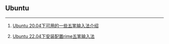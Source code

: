 ## Ubuntu

---

1. [Ubuntu 20.04下可用的一些五笔输入法介绍](Ubuntu20.04%E4%B8%8B%E5%8F%AF%E7%94%A8%E7%9A%84%E4%B8%80%E4%BA%9B%E4%BA%94%E7%AC%94%E8%BE%93%E5%85%A5%E6%B3%95%E4%BB%8B%E7%BB%8D/Ubuntu20.04%E4%B8%8B%E5%8F%AF%E7%94%A8%E7%9A%84%E4%B8%80%E4%BA%9B%E4%BA%94%E7%AC%94%E8%BE%93%E5%85%A5%E6%B3%95%E4%BB%8B%E7%BB%8D.md)

2. [Ubuntu 22.04下安装配置rime五笔输入法](Ubuntu22.04%E4%B8%8B%E5%AE%89%E8%A3%85%E9%85%8D%E7%BD%AErime%E4%BA%94%E7%AC%94%E8%BE%93%E5%85%A5%E6%B3%95/Ubuntu22.04%E4%B8%8B%E5%AE%89%E8%A3%85%E9%85%8D%E7%BD%AErime%E4%BA%94%E7%AC%94%E8%BE%93%E5%85%A5%E6%B3%95.md)

